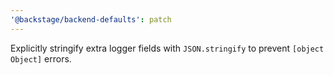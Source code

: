 ```yaml
---
'@backstage/backend-defaults': patch
---
```


Explicitly stringify extra logger fields with `JSON.stringify` to prevent `[object Object]` errors.
